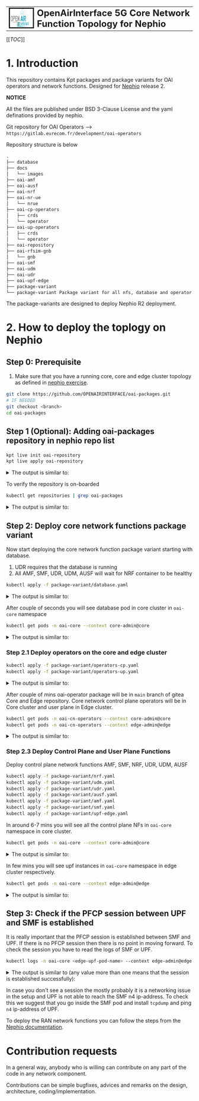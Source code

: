 <table style="border-collapse: collapse; border: none;">
  <tr style="border-collapse: collapse; border: none;">
    <td style="border-collapse: collapse; border: none;">
      <a href="http://www.openairinterface.org/">
         <img src="./docs/images/oai_final_logo.png" alt="" border=3 height=50 width=150>
         </img>
      </a>
    </td>
    <td style="border-collapse: collapse; border: none; vertical-align: center;">
      <b><font size = "5">OpenAirInterface 5G Core Network Function Topology for Nephio</font></b>
    </td>
  </tr>
</table>

[[_TOC_]]

# 1. Introduction

This repository contains Kpt packages and package variants for OAI operators and network functions. Designed for [Nephio](https://nephio.org/) release 2. 

**NOTICE**

All the files are published under BSD 3-Clause License and the yaml definations provided by nephio.

Git repository for OAI Operators --> `https://gitlab.eurecom.fr/development/oai-operators` 

Repository structure is below

```
.
├── database
├── docs
│   └── images
├── oai-amf
├── oai-ausf
├── oai-nrf
├── oai-nr-ue
│   └── nrue
├── oai-cp-operators
│   ├── crds
│   └── operator
├── oai-up-operators
│   ├── crds
│   └── operator
├── oai-repository
├── oai-rfsim-gnb
│   └── gnb
├── oai-smf
├── oai-udm
├── oai-udr
├── oai-upf-edge
├── package-variant
└── package-variant	Package variant for all nfs, database and operator
```

The package-variants are designed to deploy Nephio R2 deployment. 

# 2. How to deploy the toplogy on Nephio

## Step 0: Prerequisite

1. Make sure that you have a running core, core and edge cluster topology as defined in [nephio exercise](https://github.com/nephio-project/docs/blob/v1.0.1/user-guide/exercises.md). 

```bash
git clone https://github.com/OPENAIRINTERFACE/oai-packages.git
# IF NEEDED
git checkout <branch>
cd oai-packages
```

## Step 1 (Optional): Adding oai-packages repository in nephio repo list


```bash
kpt live init oai-repository
kpt live apply oai-repository
```

<details>
<summary>The output is similar to:</summary>

```console
installing inventory ResourceGroup CRD.
inventory update started
inventory update finished
apply phase started
repository.config.porch.kpt.dev/oai-packages apply successful
apply phase finished
reconcile phase started
repository.config.porch.kpt.dev/oai-packages reconcile pending
repository.config.porch.kpt.dev/oai-packages reconcile successful
reconcile phase finished
inventory update started
inventory update finished
apply result: 1 attempted, 1 successful, 0 skipped, 0 failed
reconcile result: 1 attempted, 1 successful, 0 skipped, 0 failed, 0 timed out
```
</details>

To verify the repository is on-boarded

```bash
kubectl get repositories | grep oai-packages
```

<details>
<summary>The output is similar to:</summary>

```console
NAME                      TYPE   CONTENT   DEPLOYMENT   READY   ADDRESS
oai-packages              git    Package   false        True    https://github.com/OPENAIRINTERFACE/oai-packages
```
</details>


## Step 2: Deploy core network functions package variant

Now start deploying the core network function package variant starting with database. 

1. UDR requires that the database is running 
2. All AMF, SMF, UDR, UDM, AUSF will wait for NRF container to be healthy

```bash
kubectl apply -f package-variant/database.yaml
```
<details>
<summary>The output is similar to:</summary>

```console
packagevariantset.config.porch.kpt.dev/core-oai-database created
```
</details>

After couple of seconds you will see database pod in core cluster in `oai-core` namespace

```bash
kubectl get pods -n oai-core --context core-admin@core
```
<details>
<summary>The output is similar to:</summary>

```console
NAME                     READY   STATUS    RESTARTS   AGE
mysql-5c6cb749bc-nsdsp   1/1     Running   0          47s
```
</details>

### Step 2.1 Deploy operators on the core and edge cluster

```bash
kubectl apply -f package-variant/operators-cp.yaml
kubectl apply -f package-variant/operators-up.yaml
```
<details>
<summary>The output is similar to:</summary>

```console
packagevariant.config.porch.kpt.dev/oai-cp-operators created
packagevariant.config.porch.kpt.dev/oai-up-operators created
```
</details>

After couple of mins oai-operator package will be in `main` branch of gitea Core and Edge repository. Core network control plane operators will be in Core cluster and user plane in Edge cluster.

```bash
kubectl get pods -n oai-cn-operators --context core-admin@core
kubectl get pods -n oai-cn-operators --context edge-admin@edge
```
<details>
<summary>The output is similar to:</summary>

```console
## control plane
NAME                                   READY   STATUS    RESTARTS   AGE
oai-amf-controller-55dfbf8c4-9qdl4     1/1     Running   0          2m24s
oai-ausf-controller-769d64999f-28ntm   1/1     Running   0          2m24s
oai-nrf-controller-67f556bf75-8svd5    1/1     Running   0          2m24s
oai-smf-controller-5b6db9f5cb-klfsw    1/1     Running   0          2m24s
oai-udm-controller-867847d4cb-qdrzl    1/1     Running   0          2m24s
oai-udr-controller-764f4bfdb9-zw622    1/1     Running   0          2m24s
## user plane
NAME                                  READY   STATUS    RESTARTS   AGE
oai-upf-controller-75cbc869cb-zchjl   1/1     Running   0          11s
```
</details>


### Step 2.3 Deploy Control Plane and User Plane Functions

Deploy control plane network functions AMF, SMF, NRF, UDR, UDM, AUSF

```bash
kubectl apply -f package-variant/nrf.yaml
kubectl apply -f package-variant/udm.yaml
kubectl apply -f package-variant/udr.yaml
kubectl apply -f package-variant/ausf.yaml
kubectl apply -f package-variant/amf.yaml
kubectl apply -f package-variant/smf.yaml
kubectl apply -f package-variant/upf-edge.yaml
```

In around 6-7 mins you will see all the control plane NFs in `oai-core` namespace in core cluster.

```bash
kubectl get pods -n oai-core --context core-admin@core
```
<details>
<summary>The output is similar to:</summary>

```console
NAME                             READY   STATUS    RESTARTS      AGE
amf-core-5667d55644-nkthg    1/1     Running   0             85s
ausf-core-77867547bb-vl92j   1/1     Running   0             85s
mysql-5c6cb749bc-hn26d       1/1     Running   0             15m
nrf-core-7c79d988f5-lszwk    1/1     Running   0             85s
smf-core-5966dfd454-fc484    1/1     Running   0             82s
udm-core-56f78c9c7c-44556    1/1     Running   0             85s
udr-core-6f685c97db-2vrb7    1/1     Running   0             85s
```
</details>

In few mins you will see upf instances in `oai-core` namespace in edge cluster respectively. 

```bash
kubectl get pods -n oai-core --context edge-admin@edge
```

<details>
<summary>The output is similar to:</summary>

```console
NAME                          READY   STATUS    RESTARTS   AGE
upf-edge-696976df64-gwn42   1/1     Running   0          42m
```
</details>

## Step 3: Check if the PFCP session between UPF and SMF is established

It is really important that the PFCP session is established between SMF and UPF. If there is no PFCP session then there is no point in moving forward. To check the session you have to read the logs of SMF or UPF. 

```bash
kubectl logs -n oai-core <edge-upf-pod-name> --context edge-admin@edge | grep 'Received SX HEARTBEAT REQUEST' | wc -l
```

<details>
<summary>The output is similar to (any value more than one means that the session is established successfully):</summary>

```console
26
```
</details>

In case you don't see a session the mostly probably it is a networking issue in the setup and UPF is not able to reach the SMF n4 ip-address. To check this we suggest that you go inside the SMF pod and install `tcpdump` and ping `n4` ip-address of UPF. 

To deploy the RAN network functions you can follow the steps from the [Nephio documentation](https://github.com/nephio-project/docs/blob/v2.0.0/content/en/docs/guides/user-guides/exercise-2-oai.md). 

# Contribution requests

In a general way, anybody who is willing can contribute on any part of the code in any network component.

Contributions can be simple bugfixes, advices and remarks on the design, architecture, coding/implementation.